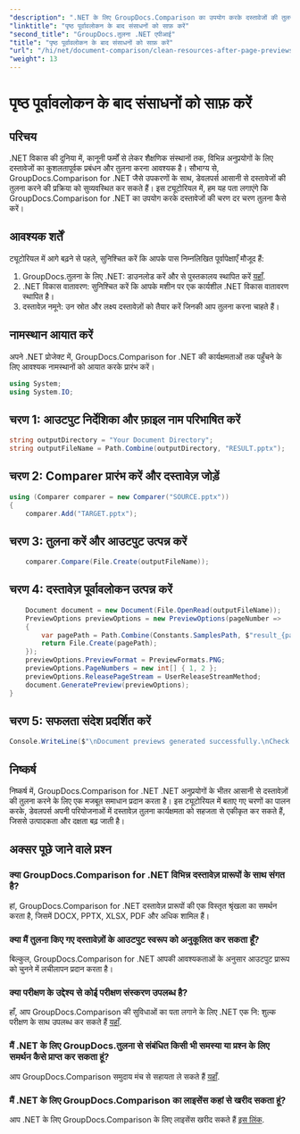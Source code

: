 ```yaml
---
"description": ".NET के लिए GroupDocs.Comparison का उपयोग करके दस्तावेजों की तुलना करना सीखें। कुशल दस्तावेज़ प्रबंधन के साथ अपने .NET अनुप्रयोगों को बेहतर बनाएँ।"
"linktitle": "पृष्ठ पूर्वावलोकन के बाद संसाधनों को साफ़ करें"
"second_title": "GroupDocs.तुलना .NET एपीआई"
"title": "पृष्ठ पूर्वावलोकन के बाद संसाधनों को साफ़ करें"
"url": "/hi/net/document-comparison/clean-resources-after-page-previews/"
"weight": 13
---
```


# पृष्ठ पूर्वावलोकन के बाद संसाधनों को साफ़ करें

## परिचय
.NET विकास की दुनिया में, कानूनी फर्मों से लेकर शैक्षणिक संस्थानों तक, विभिन्न अनुप्रयोगों के लिए दस्तावेजों का कुशलतापूर्वक प्रबंधन और तुलना करना आवश्यक है। सौभाग्य से, GroupDocs.Comparison for .NET जैसे उपकरणों के साथ, डेवलपर्स आसानी से दस्तावेजों की तुलना करने की प्रक्रिया को सुव्यवस्थित कर सकते हैं। इस ट्यूटोरियल में, हम यह पता लगाएंगे कि GroupDocs.Comparison for .NET का उपयोग करके दस्तावेजों की चरण दर चरण तुलना कैसे करें।
## आवश्यक शर्तें
ट्यूटोरियल में आगे बढ़ने से पहले, सुनिश्चित करें कि आपके पास निम्नलिखित पूर्वापेक्षाएँ मौजूद हैं:
1. GroupDocs.तुलना के लिए .NET: डाउनलोड करें और से पुस्तकालय स्थापित करें [यहाँ](https://releases.groupdocs.com/comparison/net/).
2. .NET विकास वातावरण: सुनिश्चित करें कि आपके मशीन पर एक कार्यशील .NET विकास वातावरण स्थापित है।
3. दस्तावेज़ नमूने: उन स्रोत और लक्ष्य दस्तावेज़ों को तैयार करें जिनकी आप तुलना करना चाहते हैं।

## नामस्थान आयात करें
अपने .NET प्रोजेक्ट में, GroupDocs.Comparison for .NET की कार्यक्षमताओं तक पहुँचने के लिए आवश्यक नामस्थानों को आयात करके प्रारंभ करें।

```csharp
using System;
using System.IO;
```

## चरण 1: आउटपुट निर्देशिका और फ़ाइल नाम परिभाषित करें
```csharp
string outputDirectory = "Your Document Directory";
string outputFileName = Path.Combine(outputDirectory, "RESULT.pptx");
```
## चरण 2: Comparer प्रारंभ करें और दस्तावेज़ जोड़ें
```csharp
using (Comparer comparer = new Comparer("SOURCE.pptx"))
{
    comparer.Add("TARGET.pptx");
```
## चरण 3: तुलना करें और आउटपुट उत्पन्न करें
```csharp
    comparer.Compare(File.Create(outputFileName));
```
## चरण 4: दस्तावेज़ पूर्वावलोकन उत्पन्न करें
```csharp
    Document document = new Document(File.OpenRead(outputFileName));
    PreviewOptions previewOptions = new PreviewOptions(pageNumber =>
    {
        var pagePath = Path.Combine(Constants.SamplesPath, $"result_{pageNumber}.png");
        return File.Create(pagePath);
    });
    previewOptions.PreviewFormat = PreviewFormats.PNG;
    previewOptions.PageNumbers = new int[] { 1, 2 };
    previewOptions.ReleasePageStream = UserReleaseStreamMethod;
    document.GeneratePreview(previewOptions);
}
```
## चरण 5: सफलता संदेश प्रदर्शित करें
```csharp
Console.WriteLine($"\nDocument previews generated successfully.\nCheck output in {outputDirectory}.");
```

## निष्कर्ष
निष्कर्ष में, GroupDocs.Comparison for .NET .NET अनुप्रयोगों के भीतर आसानी से दस्तावेज़ों की तुलना करने के लिए एक मजबूत समाधान प्रदान करता है। इस ट्यूटोरियल में बताए गए चरणों का पालन करके, डेवलपर्स अपनी परियोजनाओं में दस्तावेज़ तुलना कार्यक्षमता को सहजता से एकीकृत कर सकते हैं, जिससे उत्पादकता और दक्षता बढ़ जाती है।
## अक्सर पूछे जाने वाले प्रश्न
### क्या GroupDocs.Comparison for .NET विभिन्न दस्तावेज़ प्रारूपों के साथ संगत है?
हां, GroupDocs.Comparison for .NET दस्तावेज़ प्रारूपों की एक विस्तृत श्रृंखला का समर्थन करता है, जिसमें DOCX, PPTX, XLSX, PDF और अधिक शामिल हैं।
### क्या मैं तुलना किए गए दस्तावेज़ों के आउटपुट स्वरूप को अनुकूलित कर सकता हूँ?
बिल्कुल, GroupDocs.Comparison for .NET आपकी आवश्यकताओं के अनुसार आउटपुट प्रारूप को चुनने में लचीलापन प्रदान करता है।
### क्या परीक्षण के उद्देश्य से कोई परीक्षण संस्करण उपलब्ध है?
हाँ, आप GroupDocs.Comparison की सुविधाओं का पता लगाने के लिए .NET एक नि: शुल्क परीक्षण के साथ उपलब्ध कर सकते हैं [यहाँ](https://releases.groupdocs.com/).
### मैं .NET के लिए GroupDocs.तुलना से संबंधित किसी भी समस्या या प्रश्न के लिए समर्थन कैसे प्राप्त कर सकता हूं?
आप GroupDocs.Comparison समुदाय मंच से सहायता ले सकते हैं [यहाँ](https://forum.groupdocs.com/c/comparison/12).
### मैं .NET के लिए GroupDocs.Comparison का लाइसेंस कहां से खरीद सकता हूं?
आप .NET के लिए GroupDocs.Comparison के लिए लाइसेंस खरीद सकते हैं [इस लिंक](https://purchase.groupdocs.com/buy).